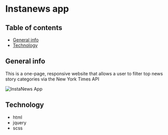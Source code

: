 # Instanews app

## Table of contents
* [General info](#general-info)
* [Technology](#technology)

## General info
This is a one-page, responsive website that allows a user to filter top news story categories via the New York Times API

![InstaNews App](https://user-images.githubusercontent.com/42310122/70943200-28397180-2005-11ea-8e9f-84531bfe30a6.png)


## Technology
- html
- jquery
- scss
